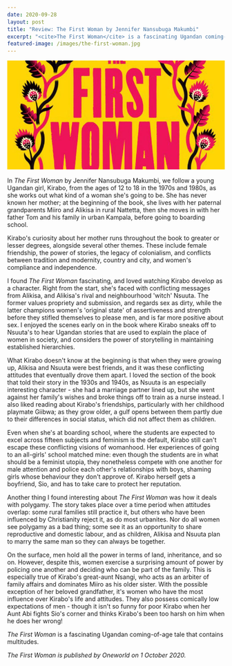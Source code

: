 ```yaml
---
date: 2020-09-28
layout: post
title: "Review: The First Woman by Jennifer Nansubuga Makumbi"
excerpt: "<cite>The First Woman</cite> is a fascinating Ugandan coming-of-age tale that contains multitudes."
featured-image: /images/the-first-woman.jpg
---
```


![The First Woman](/images/the-first-woman.jpg)

In <cite>The First Woman</cite> by Jennifer Nansubuga Makumbi, we follow a young Ugandan girl, Kirabo, from the ages of 12 to 18 in the 1970s and 1980s, as she works out what kind of a woman she's going to be. She has never known her mother; at the beginning of the book, she lives with her paternal grandparents Miiro and Alikisa in rural Nattetta, then she moves in with her father Tom and his family in urban Kampala, before going to boarding school.

Kirabo's curiosity about her mother runs throughout the book to greater or lesser degrees, alongside several other themes. These include female friendship, the power of stories, the legacy of colonialism, and conflicts between tradition and modernity, country and city, and women's compliance and independence.

I found <cite>The First Woman</cite> fascinating, and loved watching Kirabo develop as a character. Right from the start, she's faced with conflicting messages from Alikisa, and Alikisa's rival and neighbourhood 'witch' Nsuuta. The former values propriety and submission, and regards sex as dirty, while the latter champions women's 'original state' of assertiveness and strength before they stifled themselves to please men, and is far more positive about sex. I enjoyed the scenes early on in the book where Kirabo sneaks off to Nsuuta's to hear Ugandan stories that are used to explain the place of women in society, and considers the power of storytelling in maintaining established hierarchies.

What Kirabo doesn't know at the beginning is that when they were growing up, Alikisa and Nsuuta were best friends, and it was these conflicting attitudes that eventually drove them apart. I loved the section of the book that told their story in the 1930s and 1940s, as Nsuuta is an especially interesting character - she had a marriage partner lined up, but she went against her family's wishes and broke things off to train as a nurse instead. I also liked reading about Kirabo's friendships, particularly with her childhood playmate Giibwa; as they grow older, a gulf opens between them partly due to their differences in social status, which did not affect them as children.

Even when she's at boarding school, where the students are expected to excel across fifteen subjects and feminism is the default, Kirabo still can't escape these conflicting visions of womanhood. Her experiences of going to an all-girls' school matched mine: even though the students are in what should be a feminist utopia, they nonetheless compete with one another for male attention and police each other's relationships with boys, shaming girls whose behaviour they don't approve of. Kirabo herself gets a boyfriend, Sio, and has to take care to protect her reputation.

Another thing I found interesting about <cite>The First Woman</cite> was how it deals with polygamy. The story takes place over a time period when attitudes overlap: some rural families still practice it, but others who have been influenced by Christianity reject it, as do most urbanites. Nor do all women see polygamy as a bad thing; some see it as an opportunity to share reproductive and domestic labour, and as children, Alikisa and Nsuuta plan to marry the same man so they can always be together.

On the surface, men hold all the power in terms of land, inheritance, and so on. However, despite this, women exercise a surprising amount of power by policing one another and deciding who can be part of the family. This is especially true of Kirabo's great-aunt Nsangi, who acts as an arbiter of family affairs and dominates Miiro as his older sister. With the possible exception of her beloved grandfather, it's women who have the most influence over Kirabo's life and attitudes. They also possess comically low expectations of men - though it isn't so funny for poor Kirabo when her Aunt Abi fights Sio's corner and thinks Kirabo's been too harsh on him when he does her wrong!

<cite>The First Woman</cite> is a fascinating Ugandan coming-of-age tale that contains multitudes.

*<cite>The First Woman</cite> is published by Oneworld on 1 October 2020.*

